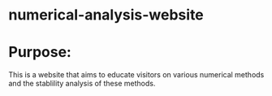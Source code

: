 # numerical-analysis-website

# Purpose:
This is a website that aims to educate visitors on various numerical methods and the stablility analysis of these methods. 
